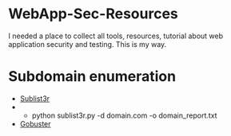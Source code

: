 # WebApp-Sec-Resources
I needed a place to collect all tools, resources, tutorial about web application security and testing. This is my way.



<h1>Subdomain enumeration</h1>

<ul>
	<li><a href="https://github.com/aboul3la/Sublist3r">Sublist3r</a></li>
	<li>
		<ul>
			<li>python sublist3r.py -d domain.com -o domain_report.txt</li>
		</ul>
	</li>
	<li><a href="https://github.com/OJ/gobuster">Gobuster</a></li>
</ul>
